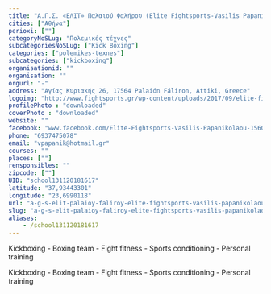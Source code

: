 ```yaml
---
title: "Α.Γ.Σ. «ΕΛΙΤ» Παλαιού Φαλήρου (Elite Fightsports-Vasilis Papanikolaou)"
cities: ["Αθήνα"]
perioxi: [""]
categoryNoSLug: "Πολεμικές τέχνες"
subcategoriesNoSLug: ["Kick Boxing"]
categories: ["polemikes-texnes"]
subcategories: ["kickboxing"]
organisationid: ""
organisation: ""
orgurl: "-"
address: "Αγίας Κυριακής 26, 17564 Palaión Fáliron, Attiki, Greece"
logoimg: "http://www.fightsports.gr/wp-content/uploads/2017/09/elite-fightsports-logo.jpg"
profilePhoto : "downloaded"
coverPhoto : "downloaded"
website: ""
facebook: "www.facebook.com/Elite-Fightsports-Vasilis-Papanikolaou-156031951614590/"
phone: "6937475078"
email: "vpapanik@hotmail.gr"
courses: ""
places: [""]
rensponsibles: ""
zipcode: [""]
UID: "school131120181617"
latitude: "37,93443301"
longitude: "23,6990118"
url: "a-g-s-elit-palaioy-faliroy-elite-fightsports-vasilis-papanikolaou/athina/polemikes-texnes/kickboxing"
slug: "a-g-s-elit-palaioy-faliroy-elite-fightsports-vasilis-papanikolaou"
aliases:
    - /school131120181617
---
```



Kickboxing - Boxing team - Fight fitness - Sports conditioning - Personal training

Kickboxing - Boxing team - Fight fitness - Sports conditioning - Personal training